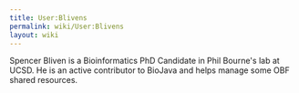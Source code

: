 ```yaml
---
title: User:Blivens
permalink: wiki/User:Blivens
layout: wiki
---
```


Spencer Bliven is a Bioinformatics PhD Candidate in Phil Bourne's lab at
UCSD. He is an active contributor to BioJava and helps manage some OBF
shared resources.

